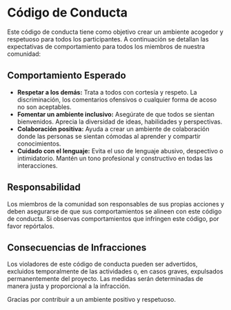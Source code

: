 # Código de Conducta

Este código de conducta tiene como objetivo crear un ambiente acogedor y respetuoso para todos los participantes. A continuación se detallan las expectativas de comportamiento para todos los miembros de nuestra comunidad:

## Comportamiento Esperado

- **Respetar a los demás:** Trata a todos con cortesía y respeto. La discriminación, los comentarios ofensivos o cualquier forma de acoso no son aceptables.
- **Fomentar un ambiente inclusivo:** Asegúrate de que todos se sientan bienvenidos. Aprecia la diversidad de ideas, habilidades y perspectivas.
- **Colaboración positiva:** Ayuda a crear un ambiente de colaboración donde las personas se sientan cómodas al aprender y compartir conocimientos.
- **Cuidado con el lenguaje:** Evita el uso de lenguaje abusivo, despectivo o intimidatorio. Mantén un tono profesional y constructivo en todas las interacciones.

## Responsabilidad

Los miembros de la comunidad son responsables de sus propias acciones y deben asegurarse de que sus comportamientos se alineen con este código de conducta. Si observas comportamientos que infringen este código, por favor repórtalos.

## Consecuencias de Infracciones

Los violadores de este código de conducta pueden ser advertidos, excluidos temporalmente de las actividades o, en casos graves, expulsados permanentemente del proyecto. Las medidas serán determinadas de manera justa y proporcional a la infracción.


Gracias por contribuir a un ambiente positivo y respetuoso.
